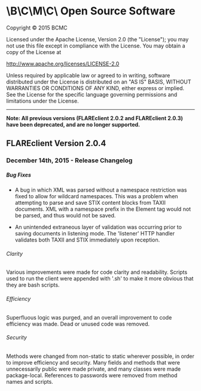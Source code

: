 # \B\C\M\C\ Open Source Software
Copyright &copy; 2015 BCMC

Licensed under the Apache License, Version 2.0 (the "License");
you may not use this file except in compliance with the License.
You may obtain a copy of the License at

http://www.apache.org/licenses/LICENSE-2.0

Unless required by applicable law or agreed to in writing, software
distributed under the License is distributed on an "AS IS" BASIS,
WITHOUT WARRANTIES OR CONDITIONS OF ANY KIND, either express or implied.
See the License for the specific language governing permissions and
limitations under the License.

---

**Note: All previous versions (FLAREclient 2.0.2 and FLAREclient 2.0.3) have been deprecated, and are no longer supported.**
## FLAREclient Version 2.0.4
### December 14th, 2015 - Release Changelog

##### Bug Fixes

- A bug in which XML was parsed without a namespace restriction was fixed to allow for wildcard namespaces. This was a problem when attempting to parse and save STIX content blocks from TAXII documents. XML with a namespace prefix in the Element tag would not be parsed, and thus would not be saved.

- An unintended extraneous layer of validation was occurring prior to saving documents in listening mode. The 'listener' HTTP handler validates both TAXII and STIX immediately upon reception.

###### Clarity

Various improvements were made for code clarity and readability. Scripts used to run the client were appended with '.sh' to make it more obvious that they are bash scripts. 

###### Efficiency 

Superfluous logic was purged, and an overall improvement to code efficiency was made. Dead or unused code was removed.

###### Security

Methods were changed from non-static to static wherever possible, in order to improve efficiency and security. Many fields and methods that were unnecessarily public were made private, and many classes were made package-local. References to passwords were removed from method names and scripts.


